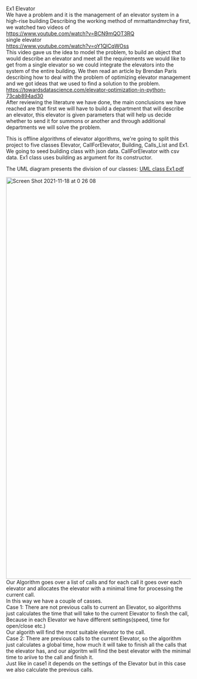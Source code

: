 Ex1 Elevator</br>
We have a problem and it is the management of an elevator system in a high-rise building
 Describing the working method of mrmattandmrchay first, we watched two videos of </br>https://www.youtube.com/watch?v=BCN9mQOT3RQ</br> single elevator</br>
https://www.youtube.com/watch?v=oY1QlCqWOss</br>
This video gave us the idea to model the problem, to build an object that would describe an elevator and meet all the requirements we would like to get from a single elevator so we could integrate the elevators into the system of the entire building.
We then read an article by Brendan Paris describing how to deal with the problem of optimizing elevator management and we got ideas that we used to find a solution to the problem.</br>
https://towardsdatascience.com/elevator-optimization-in-python-73cab894ad30 </br>
After reviewing the literature we have done, the main conclusions we have reached are that first we will have to build a department that will describe an elevator, this elevator is given parameters that will help us decide whether to send it for summons or another and through additional departments we will solve the problem.




This is offline algorithms of elevator algorithms, we're going to split this project to five classes Elevator, CallForElevator, Building, Calls_List and Ex1. We going to seed building class with json data. CallForElevator with csv data. Ex1 class uses building as argument for its constructor. 



The UML diagram presents the division of our classes:  [UML class Ex1.pdf](https://github.com/SaliSharfman/Ex1/files/7558381/UML.class.Ex1.pdf) 

<img width="1093" alt="Screen Shot 2021-11-18 at 0 26 08" src="https://user-images.githubusercontent.com/77780368/142292660-9e334563-a6ea-4cb0-819f-b4cb4172e69d.png">
</br>
Our Algorithm goes over a list of calls and for each call it goes over each elevator and allocates the elevator with a minimal time for processing the current call.</br>In this way we have a couple of casses.</br> Case 1: There are not previous calls to current an Elevator, so algorithms just calculates the time that will take to the current Elevator to finsh the call, Because in each Elevator we have different settings(speed, time for open/close etc.)</br>Our algorith will find the most suitable elevator to the call.</br> Case 2: There are previous calls to the current Elevator, so the algorithm just calculates a global time, how much it will take to finish all the calls that the elevator has, and our algoritm will find the best elevator with the minimal time to ariive to the call and finish it.</br>Just like in case1 it depends on the settings of the Elevator but in this case we also calculate the previous calls. </br>
